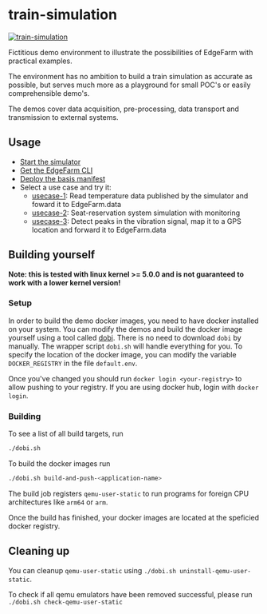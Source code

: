 # train-simulation

[![train-simulation](https://github.com/edgefarm/train-simulation/actions/workflows/train-simulation.yaml/badge.svg)](https://github.com/edgefarm/train-simulation/actions/workflows/train-simulation.yaml)

Fictitious demo environment to illustrate the possibilities of EdgeFarm with practical examples.

The environment has no ambition to build a train simulation as accurate as possible, but serves
much more as a playground for small POC's or easily comprehensible demo's.

The demos cover data acquisition, pre-processing, data transport and transmission to external systems.

## Usage

* [Start the simulator](simulator/README.md)
* [Get the EdgeFarm CLI](https://github.com/edgefarm/edgefarm-cli/releases)
* [Deploy the basis manifest](basis/README.md)
* Select a use case and try it:
  * [usecase-1](usecase-1/README.md): Read temperature data published by the simulator and foward it to EdgeFarm.data
  * [usecase-2](usecase-2/README.md): Seat-reservation system simulation with monitoring
  * [usecase-3](usecase-3/README.md): Detect peaks in the vibration signal, map it to a GPS location and forward it to EdgeFarm.data

## Building yourself

**Note: this is tested with linux kernel >= 5.0.0 and is not guaranteed to work with a lower kernel version!**

### Setup

In order to build the demo docker images, you need to have docker installed on your system.
You can modify the demos and build the docker image yourself using a tool called [dobi](https://github.com/dnephin/dobi).
There is no need to download `dobi` by manually. The wrapper script `dobi.sh` will handle everything for you.
To specify the location of the docker image, you can modify the variable `DOCKER_REGISTRY` in the file `default.env`.

Once you've changed you should run `docker login <your-registry>` to allow pushing to your registry.
If you are using docker hub, login with `docker login`.

### Building

To see a list of all build targets, run
```bash
./dobi.sh
```

To build the docker images run
```bash
./dobi.sh build-and-push-<application-name>
```

The build job registers `qemu-user-static` to run programs for foreign CPU architectures like `arm64` or `arm`.

Once the build has finished, your docker images are located at the speficied docker registry.

## Cleaning up

You can cleanup `qemu-user-static` using `./dobi.sh uninstall-qemu-user-static`.

To check if all qemu emulators have been removed successful, please run `./dobi.sh check-qemu-user-static`
